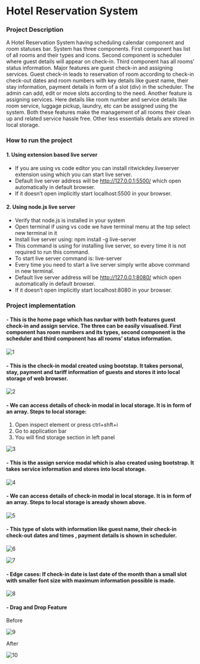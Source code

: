 # Hotel Reservation System


### **Project Description**

A Hotel Reservation System having scheduling calendar component and room statuses bar. System has three components. First component has list of all rooms and their types and icons. Second component is scheduler where guest details will appear on check-in. Third component has all rooms’ status information. Major features are guest check-in and assigning services. Guest check-in leads to reservation of room according to check-in check-out dates and room numbers with key details like guest name, their stay information, payment details in form of a slot (div) in the scheduler. The admin can add, edit or move slots according to the need. Another feature is assigning services. Here details like room number and service details like room service, luggage pickup, laundry, etc can be assigned using the system. Both these features make the management of all rooms their clean up and related service hassle free. Other less essentials details are stored in local storage.  


### **How to run the project**

#### 1.	Using extension based live server

-  If you are using vs code editor you can install ritwickdey.liveserver extension using which you can start live server. 
-  Default live server address will be http://127.0.0.1:5500/ which open automatically in default browser.
-  If it doesn’t open implicitly start localhost:5500 in your browser.
#### 2. Using node.js live server 

- 	Verify that node.js is installed in your system
- 	Open terminal if using vs code we have terminal menu at the top select new terminal in it
- 	Install live server using: npm install -g live-server
- 	This command is using for installing live server, so every time it is not required to run this command.
- 	To start live server command is: live-server
- 	Every time you need to start a live server simply write above command in new terminal.
- 	Default live server address will be http://127.0.0.1:8080/ which open automatically in default browser.
- 	If it doesn’t open implicitly start localhost:8080 in your browser.


### **Project implementation**

#### - This is the home page which has navbar with both features guest check-in and assign service. The three can be easily visualised. First component has room numbers and its types, second component is the scheduler and third component has all rooms’ status information. 

![1](https://user-images.githubusercontent.com/69115040/141167533-956b8857-5938-4431-a18d-bb9516ab08a5.png)



#### - This is the check-in modal created using bootstap. It takes personal, stay, payment and tariff information of guests and stores it into local storage of web browser.

![2](https://user-images.githubusercontent.com/69115040/141167975-e4cba7b6-6bf8-47de-9f6e-046e7fdd2fa2.png)



#### - We can access details of check-in modal in local storage. It is in form of an array. Steps to local storage:
1. Open inspect element or press ctrl+shft+i
2.  Go to application bar
3.  You will find storage section in left panel 

![3](https://user-images.githubusercontent.com/69115040/141168135-90c047ad-d6a3-45d4-ab62-6aba3e08b029.png)


#### - This is the assign service modal which is also created using bootstrap. It takes service information and stores into local storage.

![4](https://user-images.githubusercontent.com/69115040/141168199-50784603-65af-4a97-81e7-4d77bd00c4b1.png)


#### - We can access details of check-in modal in local storage. It is in form of an array. Steps to local storage is aready shown above.

![5](https://user-images.githubusercontent.com/69115040/141168262-f4891f87-6b56-4761-9cb7-9119183ac0bf.png)


#### - This type of slots with information like guest name, their check-in check-out dates and times , payment details is shown in scheduler. 

![6](https://user-images.githubusercontent.com/69115040/141168312-6db0d4b4-c5f3-4a58-af74-d8f466acda9a.png)

![7](https://user-images.githubusercontent.com/69115040/141168346-38ad4328-9aad-46cf-8201-8120d9b705a8.png)


#### - Edge cases: If check-in date is last date of the month than a small slot with smaller font size with maximum information possible is made.

![8](https://user-images.githubusercontent.com/69115040/141168410-46e8e527-5b3b-4463-90de-15317ffdfbdd.png)


#### - Drag and Drop Feature

Before

![9](https://user-images.githubusercontent.com/69115040/141168444-e6657485-d39d-4538-b348-14ca1c96971a.png)

After

![10](https://user-images.githubusercontent.com/69115040/141168489-0548510b-3276-4e49-825b-ddf634650be2.png)





